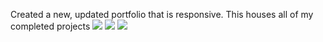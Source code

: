Created a new, updated portfolio that is responsive. This houses all of my completed projects
<img src = "/images/screenshot(81).png">
<img src = "/images/screenshot(82).png">
<img src = "/images/screenshot(84).png">